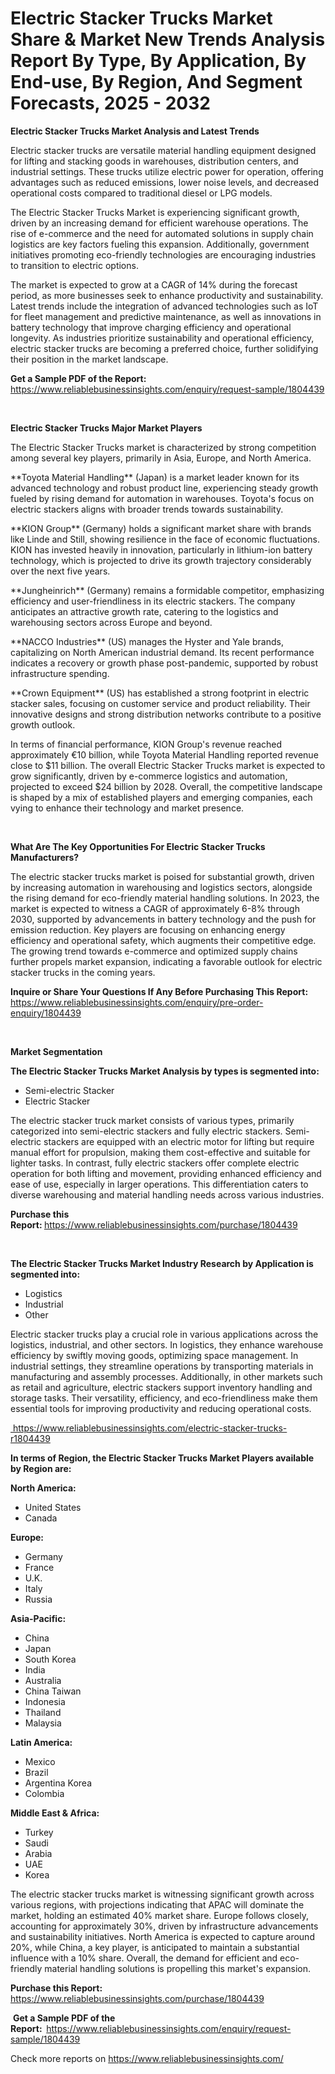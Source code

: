 <p><h1>Electric Stacker Trucks Market Share & Market New Trends Analysis Report By Type, By Application, By End-use, By Region, And Segment Forecasts, 2025 - 2032</h1></p><p><strong>Electric Stacker Trucks Market Analysis and Latest Trends</strong></p>
<p><p>Electric stacker trucks are versatile material handling equipment designed for lifting and stacking goods in warehouses, distribution centers, and industrial settings. These trucks utilize electric power for operation, offering advantages such as reduced emissions, lower noise levels, and decreased operational costs compared to traditional diesel or LPG models. </p><p>The Electric Stacker Trucks Market is experiencing significant growth, driven by an increasing demand for efficient warehouse operations. The rise of e-commerce and the need for automated solutions in supply chain logistics are key factors fueling this expansion. Additionally, government initiatives promoting eco-friendly technologies are encouraging industries to transition to electric options. </p><p>The market is expected to grow at a CAGR of 14% during the forecast period, as more businesses seek to enhance productivity and sustainability. Latest trends include the integration of advanced technologies such as IoT for fleet management and predictive maintenance, as well as innovations in battery technology that improve charging efficiency and operational longevity. As industries prioritize sustainability and operational efficiency, electric stacker trucks are becoming a preferred choice, further solidifying their position in the market landscape.</p></p>
<p><strong>Get a Sample PDF of the Report:&nbsp;</strong> <a href="https://www.reliablebusinessinsights.com/enquiry/request-sample/1804439?utm_campaign=3353&utm_medium=2&utm_source=Github&utm_content=ia&utm_term=10042025&utm_id=electric-stacker-trucks">https://www.reliablebusinessinsights.com/enquiry/request-sample/1804439</a></p>
<p>&nbsp;</p>
<p><strong>Electric Stacker Trucks Major Market Players</strong></p>
<p><p>The Electric Stacker Trucks market is characterized by strong competition among several key players, primarily in Asia, Europe, and North America. </p><p>**Toyota Material Handling** (Japan) is a market leader known for its advanced technology and robust product line, experiencing steady growth fueled by rising demand for automation in warehouses. Toyota's focus on electric stackers aligns with broader trends towards sustainability.</p><p>**KION Group** (Germany) holds a significant market share with brands like Linde and Still, showing resilience in the face of economic fluctuations. KION has invested heavily in innovation, particularly in lithium-ion battery technology, which is projected to drive its growth trajectory considerably over the next five years.</p><p>**Jungheinrich** (Germany) remains a formidable competitor, emphasizing efficiency and user-friendliness in its electric stackers. The company anticipates an attractive growth rate, catering to the logistics and warehousing sectors across Europe and beyond.</p><p>**NACCO Industries** (US) manages the Hyster and Yale brands, capitalizing on North American industrial demand. Its recent performance indicates a recovery or growth phase post-pandemic, supported by robust infrastructure spending.</p><p>**Crown Equipment** (US) has established a strong footprint in electric stacker sales, focusing on customer service and product reliability. Their innovative designs and strong distribution networks contribute to a positive growth outlook.</p><p>In terms of financial performance, KION Group's revenue reached approximately €10 billion, while Toyota Material Handling reported revenue close to $11 billion. The overall Electric Stacker Trucks market is expected to grow significantly, driven by e-commerce logistics and automation, projected to exceed $24 billion by 2028. Overall, the competitive landscape is shaped by a mix of established players and emerging companies, each vying to enhance their technology and market presence.</p></p>
<p>&nbsp;</p>
<p><strong>What Are The Key Opportunities For Electric Stacker Trucks Manufacturers?</strong></p>
<p><p>The electric stacker trucks market is poised for substantial growth, driven by increasing automation in warehousing and logistics sectors, alongside the rising demand for eco-friendly material handling solutions. In 2023, the market is expected to witness a CAGR of approximately 6-8% through 2030, supported by advancements in battery technology and the push for emission reduction. Key players are focusing on enhancing energy efficiency and operational safety, which augments their competitive edge. The growing trend towards e-commerce and optimized supply chains further propels market expansion, indicating a favorable outlook for electric stacker trucks in the coming years.</p></p>
<p><strong>Inquire or Share Your Questions If Any Before Purchasing This Report:</strong> <a href="https://www.reliablebusinessinsights.com/enquiry/pre-order-enquiry/1804439?utm_campaign=3353&utm_medium=2&utm_source=Github&utm_content=ia&utm_term=10042025&utm_id=electric-stacker-trucks">https://www.reliablebusinessinsights.com/enquiry/pre-order-enquiry/1804439</a></p>
<p>&nbsp;</p>
<p><strong>Market Segmentation</strong></p>
<p><strong>The Electric Stacker Trucks Market Analysis by types is segmented into:</strong></p>
<p><ul><li>Semi-electric Stacker</li><li>Electric Stacker</li></ul></p>
<p><p>The electric stacker truck market consists of various types, primarily categorized into semi-electric stackers and fully electric stackers. Semi-electric stackers are equipped with an electric motor for lifting but require manual effort for propulsion, making them cost-effective and suitable for lighter tasks. In contrast, fully electric stackers offer complete electric operation for both lifting and movement, providing enhanced efficiency and ease of use, especially in larger operations. This differentiation caters to diverse warehousing and material handling needs across various industries.</p></p>
<p><strong>Purchase this Report:&nbsp;</strong><a href="https://www.reliablebusinessinsights.com/purchase/1804439?utm_campaign=3353&utm_medium=2&utm_source=Github&utm_content=ia&utm_term=10042025&utm_id=electric-stacker-trucks">https://www.reliablebusinessinsights.com/purchase/1804439</a></p>
<p>&nbsp;</p>
<p><strong>The Electric Stacker Trucks Market Industry Research by Application is segmented into:</strong></p>
<p><ul><li>Logistics</li><li>Industrial</li><li>Other</li></ul></p>
<p><p>Electric stacker trucks play a crucial role in various applications across the logistics, industrial, and other sectors. In logistics, they enhance warehouse efficiency by swiftly moving goods, optimizing space management. In industrial settings, they streamline operations by transporting materials in manufacturing and assembly processes. Additionally, in other markets such as retail and agriculture, electric stackers support inventory handling and storage tasks. Their versatility, efficiency, and eco-friendliness make them essential tools for improving productivity and reducing operational costs.</p></p>
<p><a href="https://www.reliablebusinessinsights.com/electric-stacker-trucks-r1804439?utm_campaign=3353&utm_medium=2&utm_source=Github&utm_content=ia&utm_term=10042025&utm_id=electric-stacker-trucks">&nbsp;https://www.reliablebusinessinsights.com/electric-stacker-trucks-r1804439</a></p>
<p><strong>In terms of Region, the Electric Stacker Trucks Market Players available by Region are:</strong></p>
<p>
    <p> <strong> North America: </strong>
        <ul>
            <li>United States</li>
            <li>Canada</li>
        </ul>
        </p> 
    <p> <strong> Europe: </strong>
        <ul>
            <li>Germany</li>
            <li>France</li>
            <li>U.K.</li>
            <li>Italy</li>
            <li>Russia</li>
        </ul>
        </p> 
    <p> <strong> Asia-Pacific: </strong>
        <ul>
            <li>China</li>
            <li>Japan</li>
            <li>South Korea</li>
            <li>India</li>
            <li>Australia</li>
            <li>China Taiwan</li>
            <li>Indonesia</li>
            <li>Thailand</li>
            <li>Malaysia</li>
        </ul>
        </p> 
    <p> <strong> Latin America: </strong>
        <ul>
            <li>Mexico</li>
            <li>Brazil</li>
            <li>Argentina Korea</li>
            <li>Colombia</li>
        </ul>
        </p> 
    <p> <strong> Middle East & Africa: </strong>
        <ul>
            <li>Turkey</li>
            <li>Saudi</li>
            <li>Arabia</li>
            <li>UAE</li>
            <li>Korea</li>
        </ul>
    </p>
    </p>
<p><p>The electric stacker trucks market is witnessing significant growth across various regions, with projections indicating that APAC will dominate the market, holding an estimated 40% market share. Europe follows closely, accounting for approximately 30%, driven by infrastructure advancements and sustainability initiatives. North America is expected to capture around 20%, while China, a key player, is anticipated to maintain a substantial influence with a 10% share. Overall, the demand for efficient and eco-friendly material handling solutions is propelling this market's expansion.</p></p>
<p><strong>Purchase this Report: </strong><a href="https://www.reliablebusinessinsights.com/purchase/1804439?utm_campaign=3353&utm_medium=2&utm_source=Github&utm_content=ia&utm_term=10042025&utm_id=electric-stacker-trucks">https://www.reliablebusinessinsights.com/purchase/1804439</a></p>
<p>&nbsp;<strong>Get a Sample PDF of the Report:&nbsp;&nbsp;</strong><a href="https://www.reliablebusinessinsights.com/enquiry/request-sample/1804439?utm_campaign=3353&utm_medium=2&utm_source=Github&utm_content=ia&utm_term=10042025&utm_id=electric-stacker-trucks">https://www.reliablebusinessinsights.com/enquiry/request-sample/1804439</a></p>
<p><strong></strong></p>
<p>Check more reports on <a href="https://www.reliablebusinessinsights.com/?utm_campaign=3353&utm_medium=2&utm_source=Github&utm_content=ia&utm_term=10042025&utm_id=electric-stacker-trucks">https://www.reliablebusinessinsights.com/</a></p>